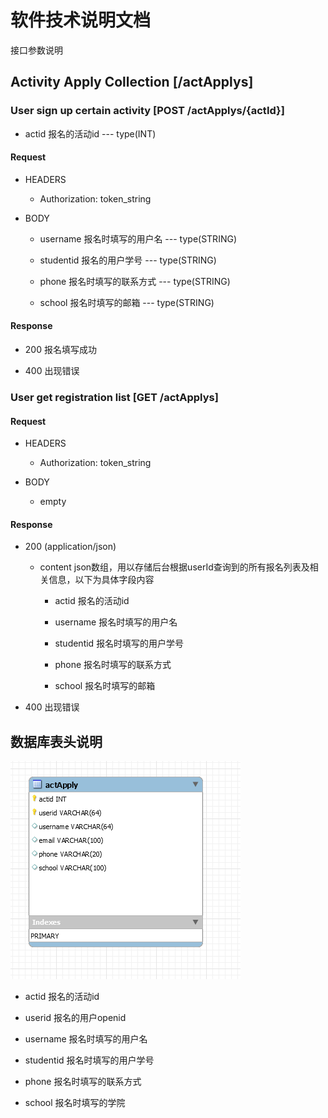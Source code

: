 # 软件技术说明文档

接口参数说明


## Activity Apply Collection [/actApplys]

### User sign up certain activity [POST /actApplys/{actId}]

- actid
  报名的活动id --- type(INT)

#### Request

- HEADERS

  - Authorization: token_string

- BODY

  - username
    报名时填写的用户名 --- type(STRING)

  - studentid
    报名的用户学号 --- type(STRING)

  - phone
    报名时填写的联系方式 --- type(STRING)

  - school
    报名时填写的邮箱 --- type(STRING)

#### Response

- 200
  报名填写成功

- 400
  出现错误

### User get registration list [GET /actApplys]

#### Request

- HEADERS

  - Authorization: token_string

- BODY

  - empty

#### Response 

- 200 (application/json)
  -  content   json数组，用以存储后台根据userId查询到的所有报名列表及相关信息，以下为具体字段内容
    
      - actid
      报名的活动id
    
      - username
      报名时填写的用户名
    
      - studentid
      报名时填写的用户学号

      - phone
      报名时填写的联系方式

      - school
      报名时填写的邮箱

- 400
  出现错误  

## 数据库表头说明

![数据库字段及类型](./activity-registrant-database.png)

- actid
  报名的活动id

- userid
  报名的用户openid

- username
  报名时填写的用户名
                
- studentid
  报名时填写的用户学号

- phone
  报名时填写的联系方式

- school
  报名时填写的学院